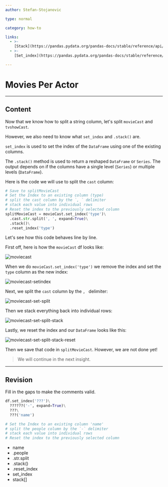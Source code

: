 ```yaml
---
author: Stefan-Stojanovic

type: normal

category: how-to

links:
  - >- 
    [Stack](https://pandas.pydata.org/pandas-docs/stable/reference/api/pandas.DataFrame.stack.html){documentation}
  - >- 
    [Set_index](https://pandas.pydata.org/pandas-docs/stable/reference/api/pandas.DataFrame.set_index.html){documentation}

---
```


# Movies Per Actor

---
## Content

Now that we know how to split a string column, let's split `movieCast` and `tvshowCast`.

However, we also need to know what `set_index` and `.stack()` are.

`set_index` is used to set the index of the `DataFrame` using one of the existing columns.

The `.stack()` method is used to return a reshaped `DataFrame` or `Series`. The output depends on if the columns have a single level (`Series`) or multiple levels (`DataFrame`).

Here is the code we will use to split the `cast` column:

```py
# Save to splitMovieCast
# Set the Index to an existing column (type)
# split the cast column by the `, ` delimiter
# stack each value into individual rows
# Reset the index to the previously selected column
splitMovieCast = movieCast.set_index('type')\
  .cast.str.split(', ', expand=True)\
  .stack()\
  .reset_index('type')
```

Let's see how this code behaves line by line.

First off, here is how the `movieCast` df looks like:

![moviecast](https://img.enkipro.com/23051c00c5838e6025ac34e5fc9868a5.png)

When we do `movieCast.set_index('type')` we remove the index and set the `type` column as the new index:

![moviecast-setindex](https://img.enkipro.com/9d412222b4f38824e41dd4da07313436.png)

Next, we split the `cast` column by the `, ` delimiter:

![moviecast-set-split](https://img.enkipro.com/eb2d93fef0eb3af0a31449291bf576fb.png)

Then we stack everything back into individual rows:

![moviecast-set-split-stack](https://img.enkipro.com/f2a2b98eb631abd09bcc7eb598d6756b.png)

Lastly, we reset the index and our `DataFrame` looks like this:

![moviecast-set-split-stack-reset](https://img.enkipro.com/0eaf1f4bffe913833b249201cd298946.png)

Then we save that code in `splitMovieCast`. However, we are not done yet!

> We will continue in the next insight.

---

## Revision

Fill in the gaps to make the comments valid.

```py
df.set_index('???')\
  ??????('-', expand=True)\
  ???\
  ???('name')

# Set the Index to an existing column 'name'
# split the people column by the `-` delimiter
# stack each value into individual rows
# Reset the index to the previously selected column
```

- name
- .people
- .str.split
- .stack()
- .reset_index
- set_index
- stack[]
